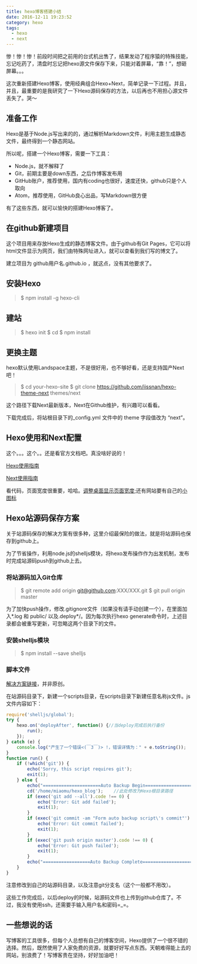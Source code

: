```yaml
---
title: hexo博客搭建小结
date: 2016-12-11 19:23:52
category: hexo
tags:
  - hexo
  - next
---
```

惨！惨！惨！前段时间把之前用的台式机出售了，结果发动了程序猿的特殊技能，忘记吃药了，清盘时忘记把hexo源文件保存下来，只能对着屏幕，“靠！”，想砸屏幕。。。

这次重新搭建Hexo博客，使用经典组合Hexo+Next，简单记录一下过程。并且，并且，最重要的是我研究了一下Hexo源码保存的方法，以后再也不用担心源文件丢失了。哭～

## 准备工作

Hexo是基于Node.js写出来的的，通过解析Markdown文件，利用主题生成静态文件，最终得到一个静态网站。

所以呢，搭建一个Hexo博客，需要一下工具：
  - Node.js，就不解释了
  - Git，前期主要是down东西，之后作博客发布用
  - GitHub账户，推荐使用，国内有coding也很好，速度还快，github只是个人取向
  - Atom，推荐使用，GitHub良心出品，写Markdown很方便

有了这些东西，就可以愉快的搭建Hexo博客了。

<!-- more -->

## 在github新建项目

这个项目用来存放Hexo生成的静态博客文件。由于github有Git Pages，它可以将html文件显示为网页，我们由特殊网址进入，就可以查看到我们写的博文了。

建立项目为 github用户名.github.io ，就这点，没有其他要求了。

## 安装Hexo

> $ npm install -g hexo-cli

## 建站

> $ hexo init <folder>
> $ cd <folder>
> $ npm install

## 更换主题

hexo默认使用Landspace主题，不是很好用，也不够好看，还是支持国产Next吧！

> $ cd your-hexo-site
> $ git clone https://github.com/iissnan/hexo-theme-next themes/next

这个路径下载Next最新版本，Next在Github维护，有兴趣可以看看。

下载完成后，将站根目录下的_config.yml 文件中的 theme 字段值改为 “next”。

## Hexo使用和Next配置

这个。。。这个。。还是看官方文档吧。真没啥好说的！

[Hexo使用指南](https://hexo.io/zh-cn/docs/)

[Next使用指南](http://theme-next.iissnan.com/)

看代码，页面宽度很重要，哈哈。[调整桌面显示页面宽度](https://github.com/iissnan/hexo-theme-next/issues/759#issuecomment-202242848);还有网站要有自己的[小图标](http://theme-next.iissnan.com/faqs.html#favicon)

## Hexo站源码保存方案

关于站源码保存的解决方案有很多种，这里介绍最保险的做法，就是将站源码也保存到github上。

为了节省操作，利用node.js的shelljs模块，将hexo发布操作作为出发机制，发布时完成站源码push到github上去。

### 将站源码加入Git仓库

> $ git remote add origin git@github.com:XXX/XXX.git
> $ git pull origin master

为了加快push操作，修改.gitignore文件（如果没有请手动创建一个），在里面加入*.log 和 public/ 以及.deploy*/。因为每次执行hexo generate命令时，上述目录都会被重写更新，可忽略这两个目录下的文件。

### 安装shelljs模块

> $ npm install --save shelljs

### 脚本文件

[解决方案链接](http://zhujiegao.com/2015/12/06/automatic-backup/)，并非原创。

在站源码目录下，新建一个scripts目录，在scripts目录下新建任意名称js文件。js文件内容如下：

```JavaScript
require('shelljs/global');
try {
	hexo.on('deployAfter', function() {//当deploy完成后执行备份
		run();
	});
} catch (e) {
	console.log("产生了一个错误<(￣3￣)> !，错误详情为：" + e.toString());
}
function run() {
	if (!which('git')) {
		echo('Sorry, this script requires git');
		exit(1);
	} else {
		echo("======================Auto Backup Begin===========================");
		cd('/home/miaomu/hexo_blog');    //此处修改为Hexo根目录路径
		if (exec('git add --all').code !== 0) {
			echo('Error: Git add failed');
			exit(1);
		}
		if (exec('git commit -am "Form auto backup script\'s commit"').code !== 0) {
			echo('Error: Git commit failed');
			exit(1);
		}
		if (exec('git push origin master').code !== 0) {
			echo('Error: Git push failed');
			exit(1);
		}
		echo("==================Auto Backup Complete============================")
	}
}
```
注意修改到自己的站源码目录，以及注意git分支名（这个一般都不用改）。

这些工作完成后，以后deploy的时候，站源码文件也上传到github仓库了。不过，我没有使用ssh，还需要手输入用户名和密码=_=。

## 一些想说的话

写博客的工具很多，但每个人总想有自己的博客空间，Hexo提供了一个很不错的选择。然后，既然使用了人家免费的资源，就要好好写点东西。天朝难得能上去的网站，别浪费了！写博客贵在坚持，好好加油吧！
